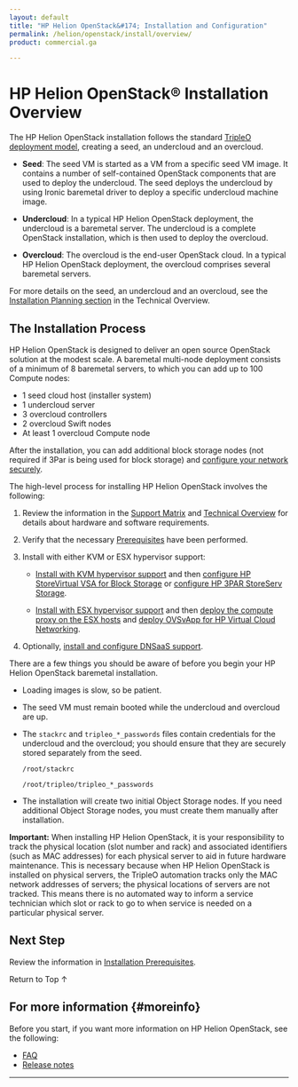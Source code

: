 ```yaml
---
layout: default
title: "HP Helion OpenStack&#174; Installation and Configuration"
permalink: /helion/openstack/install/overview/
product: commercial.ga

---
```

<!--PUBLISHED-->


<script>

function PageRefresh {
onLoad="window.refresh"
}

PageRefresh();

</script>
<!--
<p style="font-size: small;"> <a href="/helion/openstack/support-matrix/">&#9664; PREV</a> | <a href="/helion/openstack/">&#9650; UP</a> | <a href="/helion/openstack/install/prereqs/">NEXT &#9654;</a> </p>
-->

# HP Helion OpenStack&#174; Installation Overview 

The HP Helion OpenStack installation follows the standard [TripleO deployment model](/helion/openstack/services/tripleo/overview/), creating a seed, an undercloud and an overcloud.

* **Seed**: The seed VM is started as a VM from a specific seed VM image. It contains a number of self-contained OpenStack components that are used to deploy the undercloud. The seed deploys the undercloud by using Ironic baremetal driver to deploy a specific undercloud machine image.

* **Undercloud**: In a typical HP Helion OpenStack deployment, the undercloud is a baremetal server. The undercloud is a complete OpenStack installation, which is then used to deploy the overcloud.

* **Overcloud**: The overcloud is the end-user OpenStack cloud. In a typical HP Helion OpenStack deployment, the overcloud comprises several baremetal servers.

For more details on the seed, an undercloud and an overcloud, see the [Installation Planning section](/helion/openstack/technical-overview/#install-configure) in the Technical Overview.

## The Installation Process

HP Helion OpenStack is designed to deliver an open source OpenStack solution at the modest scale. A baremetal multi-node deployment consists of a minimum of 8 baremetal servers, to which you can add up to 100 Compute nodes:

* 1 seed cloud host (installer system)
* 1 undercloud server
* 3 overcloud controllers
* 2 overcloud Swift nodes
* At least 1 overcloud Compute node 

After the installation, you can add additional block storage nodes (not required if 3Par is being used for block storage) and [configure your network securely](/helion/openstack/install/security/).

The high-level process for installing HP Helion OpenStack involves the following:

1. Review the information in the [Support Matrix](/helion/openstack/support-matrix/) and [Technical Overview](/helion/openstack/technical-overview/) for details about hardware and software requirements.

2. Verify that the necessary [Prerequisites](/helion/openstack/install/prereqs) have been performed.

3. Install with either KVM or ESX hypervisor support:
	
	- [Install with KVM hypervisor support](/helion/openstack/install/kvm/) and then [configure HP StoreVirtual VSA for Block Storage](/helion/openstack/install/vsa/) or [configure HP 3PAR StoreServ Storage](/helion/openstack/install/3par/). 

	- [Install with ESX hypervisor support](/helion/openstack/install/esx/) and then [deploy the compute proxy on the ESX hosts](/helion/openstack/install/esx/proxy/) and [deploy OVSvApp for HP Virtual Cloud Networking](/helion/openstack/install/ovsvapp/).

4. Optionally, [install and configure DNSaaS support](/helion/openstack/install/dnsaas/).

There are a few things you should be aware of before you begin your HP Helion OpenStack baremetal installation.

* Loading images is slow, so be patient.

* The seed VM must remain booted while the undercloud and overcloud are up.

* The `stackrc` and `tripleo_*_passwords` files contain credentials for the undercloud and the overcloud; you should ensure that they are securely stored separately from the seed.
 
    `/root/stackrc`

    `/root/tripleo/tripleo_*_passwords`

* The installation will create two initial Object Storage nodes. If you need additional Object Storage nodes, you must create them manually after installation. 


**Important:** When installing HP Helion OpenStack, it is your responsibility to track the physical location (slot number and rack) and associated identifiers (such as MAC addresses) for each physical server to aid in future hardware maintenance. This is necessary because when HP Helion OpenStack is installed on physical servers, the TripleO automation tracks only the MAC network addresses of servers; the physical locations of servers are not tracked. This means there is no automated way to inform a service technician which slot or rack to go to when service is needed on a particular physical server. 

## Next Step ##

Review the information in [Installation Prerequisites](/helion/openstack/install/prereqs/).

<a href="#top" style="padding:14px 0px 14px 0px; text-decoration: none;"> Return to Top &#8593; </a>

## For more information {#moreinfo}

Before you start, if you want more information on HP Helion OpenStack, see the following:

* [FAQ](/helion/openstack/faq/) 
* [Release notes](/helion/openstack/release-notes/) 



----
